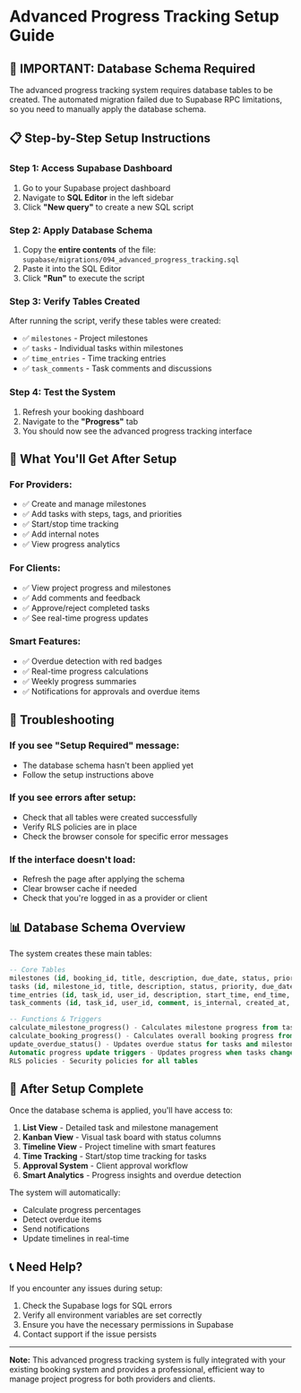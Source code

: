 # Advanced Progress Tracking Setup Guide

## 🚨 **IMPORTANT: Database Schema Required**

The advanced progress tracking system requires database tables to be created. The automated migration failed due to Supabase RPC limitations, so you need to manually apply the database schema.

## 📋 **Step-by-Step Setup Instructions**

### **Step 1: Access Supabase Dashboard**
1. Go to your Supabase project dashboard
2. Navigate to **SQL Editor** in the left sidebar
3. Click **"New query"** to create a new SQL script

### **Step 2: Apply Database Schema**
1. Copy the **entire contents** of the file: `supabase/migrations/094_advanced_progress_tracking.sql`
2. Paste it into the SQL Editor
3. Click **"Run"** to execute the script

### **Step 3: Verify Tables Created**
After running the script, verify these tables were created:
- ✅ `milestones` - Project milestones
- ✅ `tasks` - Individual tasks within milestones  
- ✅ `time_entries` - Time tracking entries
- ✅ `task_comments` - Task comments and discussions

### **Step 4: Test the System**
1. Refresh your booking dashboard
2. Navigate to the **"Progress"** tab
3. You should now see the advanced progress tracking interface

## 🎯 **What You'll Get After Setup**

### **For Providers:**
- ✅ Create and manage milestones
- ✅ Add tasks with steps, tags, and priorities
- ✅ Start/stop time tracking
- ✅ Add internal notes
- ✅ View progress analytics

### **For Clients:**
- ✅ View project progress and milestones
- ✅ Add comments and feedback
- ✅ Approve/reject completed tasks
- ✅ See real-time progress updates

### **Smart Features:**
- ✅ Overdue detection with red badges
- ✅ Real-time progress calculations
- ✅ Weekly progress summaries
- ✅ Notifications for approvals and overdue items

## 🔧 **Troubleshooting**

### **If you see "Setup Required" message:**
- The database schema hasn't been applied yet
- Follow the setup instructions above

### **If you see errors after setup:**
- Check that all tables were created successfully
- Verify RLS policies are in place
- Check the browser console for specific error messages

### **If the interface doesn't load:**
- Refresh the page after applying the schema
- Clear browser cache if needed
- Check that you're logged in as a provider or client

## 📊 **Database Schema Overview**

The system creates these main tables:

```sql
-- Core Tables
milestones (id, booking_id, title, description, due_date, status, priority, progress_percentage, weight, etc.)
tasks (id, milestone_id, title, description, status, priority, due_date, progress_percentage, estimated_hours, actual_hours, tags, steps, approval_status, etc.)
time_entries (id, task_id, user_id, description, start_time, end_time, duration_minutes, is_active, etc.)
task_comments (id, task_id, user_id, comment, is_internal, created_at, etc.)

-- Functions & Triggers
calculate_milestone_progress() - Calculates milestone progress from tasks
calculate_booking_progress() - Calculates overall booking progress from milestones
update_overdue_status() - Updates overdue status for tasks and milestones
Automatic progress update triggers - Updates progress when tasks change
RLS policies - Security policies for all tables
```

## 🎉 **After Setup Complete**

Once the database schema is applied, you'll have access to:

1. **List View** - Detailed task and milestone management
2. **Kanban View** - Visual task board with status columns
3. **Timeline View** - Project timeline with smart features
4. **Time Tracking** - Start/stop time tracking for tasks
5. **Approval System** - Client approval workflow
6. **Smart Analytics** - Progress insights and overdue detection

The system will automatically:
- Calculate progress percentages
- Detect overdue items
- Send notifications
- Update timelines in real-time

## 📞 **Need Help?**

If you encounter any issues during setup:
1. Check the Supabase logs for SQL errors
2. Verify all environment variables are set correctly
3. Ensure you have the necessary permissions in Supabase
4. Contact support if the issue persists

---

**Note:** This advanced progress tracking system is fully integrated with your existing booking system and provides a professional, efficient way to manage project progress for both providers and clients.
